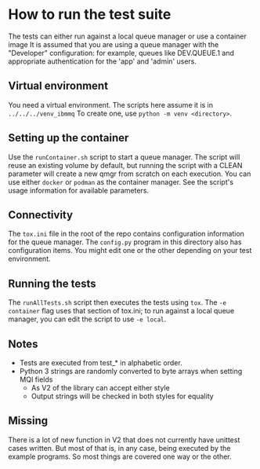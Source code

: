 
# How to run the test suite

The tests can either run against a local queue manager or use a container image It is assumed that you are using a queue
manager with the "Developer" configuration: for example, queues like DEV.QUEUE.1 and appropriate authentication for the
'app' and 'admin' users.

## Virtual environment
You need a virtual environment. The scripts here assume it is in `../../../venv_ibmmq` To create one, use
`python -m venv <directory>`.

## Setting up the container
Use the `runContainer.sh` script to start a queue manager. The script will reuse an existing volume by default, but
running the script with a CLEAN parameter will create a new qmgr from scratch on each execution. You can use either
`docker` or `podman` as the container manager. See the script's usage information for available parameters.

## Connectivity
The `tox.ini` file in the root of the repo contains configuration information for the queue manager. The `config.py`
program in this directory also has configuration items. You might edit one or the other depending on your test
environment.

## Running the tests
The `runAllTests.sh` script then executes the tests using `tox`. The `-e container` flag uses that section of tox.ini; to
run against a local queue manager, you can edit the script to use `-e local`.

## Notes
* Tests are executed from test_* in alphabetic order.
* Python 3 strings are randomly converted to byte arrays when setting MQI fields
  * As V2 of the library can accept either style
  * Output strings will be checked in both styles for equality

## Missing
There is a lot of new function in V2 that does not currently have unittest cases written. But most of that is, in any
case, being executed by the example programs. So most things are covered one way or the other.
